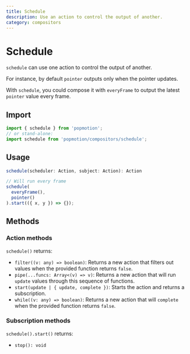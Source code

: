 ```yaml
---
title: Schedule
description: Use an action to control the output of another.
category: compositors
---
```


# Schedule

`schedule` can use one action to control the output of another.

For instance, by default `pointer` outputs only when the pointer updates.

With `schedule`, you could compose it with `everyFrame` to output the latest `pointer` value every frame.

## Import

```javascript
import { schedule } from 'popmotion';
// or stand-alone:
import schedule from 'popmotion/compositors/schedule';
```

## Usage

```typescript
schedule(scheduler: Action, subject: Action): Action
```

```javascript
// Will run every frame
schedule(
  everyFrame(),
  pointer()
).start(({ x, y }) => {});
```

## Methods

### Action methods

`schedule()` returns:

- `filter((v: any) => boolean)`: Returns a new action that filters out values when the provided function returns `false`.
- `pipe(...funcs: Array<(v) => v)`: Returns a new action that will run `update` values through this sequence of functions.
- `start(update | { update, complete })`: Starts the action and returns a subscription.
- `while((v: any) => boolean)`: Returns a new action that will `complete` when the provided function returns `false`.

### Subscription methods

`schedule().start()` returns:

- `stop(): void`

